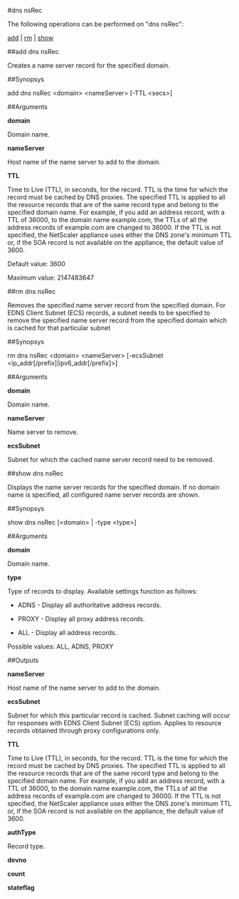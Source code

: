 #dns nsRec

The following operations can be performed on "dns nsRec":


[add](#add-dns-nsrec) | [rm](#rm-dns-nsrec) | [show](#show-dns-nsrec)

##add dns nsRec

Creates a name server record for the specified domain.


##Synopsys

add dns nsRec &lt;domain> &lt;nameServer> [-TTL &lt;secs>]


##Arguments

<b>domain</b>
Domain name.

<b>nameServer</b>
Host name of the name server to add to the domain.

<b>TTL</b>
Time to Live (TTL), in seconds, for the record. TTL is the time for which the record must be cached by DNS proxies. The specified TTL is applied to all the resource records that are of the same record type and belong to the specified domain name. For example, if you add an address record, with a TTL of 36000, to the domain name example.com, the TTLs of all the address records of example.com are changed to 36000. If the TTL is not specified, the NetScaler appliance uses either the DNS zone's minimum TTL or, if the SOA record is not available on the appliance, the default value of 3600.
Default value: 3600
Maximum value: 2147483647



##rm dns nsRec

Removes the specified name server record from the specified domain. For EDNS Client Subnet (ECS) records, a subnet needs to be specified to remove the specified name server record from the specified domain which is cached for that particular subnet


##Synopsys

rm dns nsRec &lt;domain> &lt;nameServer> [-ecsSubnet &lt;ip_addr[/prefix]|ipv6_addr[/prefix]>]


##Arguments

<b>domain</b>
Domain name.

<b>nameServer</b>
Name server to remove.

<b>ecsSubnet</b>
Subnet for which the cached name server record need to be removed.



##show dns nsRec

Displays the name server records for the specified domain. If no domain name is specified, all configured name server records are shown.


##Synopsys

show dns nsRec [&lt;domain> | -type &lt;type>]


##Arguments

<b>domain</b>
Domain name.

<b>type</b>
Type of records to display. Available settings function as follows:
* ADNS - Display all authoritative address records.
* PROXY - Display all proxy address records.
* ALL - Display all address records.
Possible values: ALL, ADNS, PROXY



##Outputs

<b>nameServer</b>
Host name of the name server to add to the domain.

<b>ecsSubnet</b>
Subnet for which this particular record is cached. Subnet caching will occur for responses with EDNS Client Subnet (ECS) option. Applies to resource records obtained through proxy configurations only.

<b>TTL</b>
Time to Live (TTL), in seconds, for the record. TTL is the time for which the record must be cached by DNS proxies. The specified TTL is applied to all the resource records that are of the same record type and belong to the specified domain name. For example, if you add an address record, with a TTL of 36000, to the domain name example.com, the TTLs of all the address records of example.com are changed to 36000. If the TTL is not specified, the NetScaler appliance uses either the DNS zone's minimum TTL or, if the SOA record is not available on the appliance, the default value of 3600.

<b>authType</b>
Record type.

<b>devno</b>

<b>count</b>

<b>stateflag</b>



